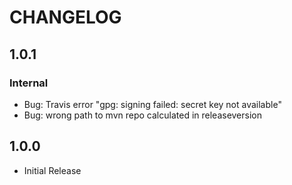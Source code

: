 # CHANGELOG

## 1.0.1

### Internal

- Bug: Travis error "gpg: signing failed: secret key not available"
- Bug: wrong path to mvn repo calculated in releaseversion

## 1.0.0

- Initial Release
